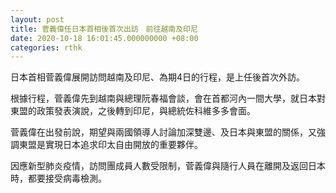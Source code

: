 ```yaml
---
layout: post
title: 菅義偉任日本首相後首次出訪　前往越南及印尼
date: 2020-10-18 16:01:45.000000000 +08:00
categories: rthk
---
```


日本首相菅義偉展開訪問越南及印尼、為期4日的行程，是上任後首次外訪。

根據行程，菅義偉先到越南與總理阮春福會談，會在首都河內一間大學，就日本對東盟的政策發表演說，之後轉到印尼，與總統佐科維多多會面。

菅義偉在出發前說，期望與兩國領導人討論加深雙邊、及日本與東盟的關係，又強調東盟是實現日本追求印太自由開放的重要夥伴。

因應新型肺炎疫情，訪問團成員人數受限制，菅義偉與隨行人員在離開及返回日本時，都要接受病毒檢測。
